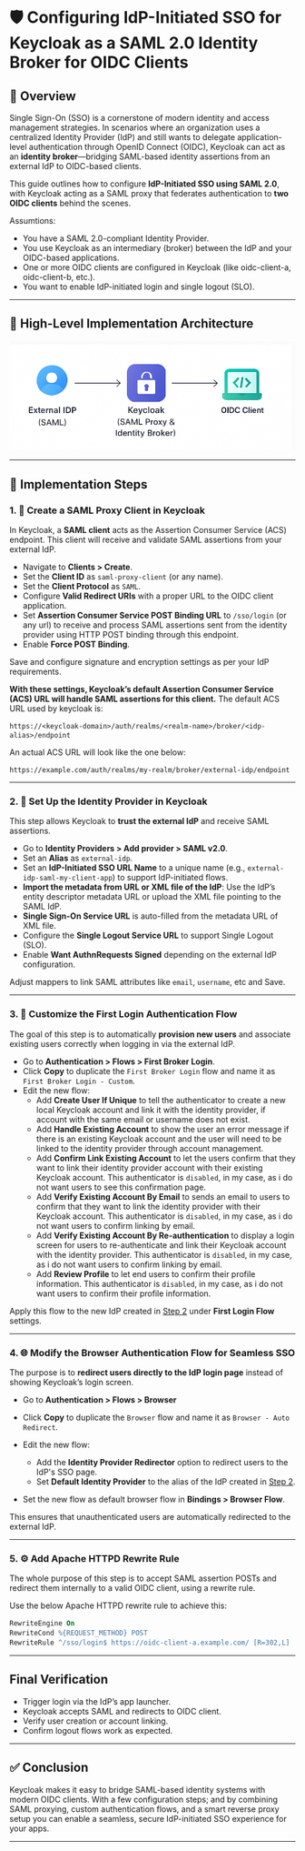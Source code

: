 
# 🛡️ Configuring IdP-Initiated SSO for Keycloak as a SAML 2.0 Identity Broker for OIDC Clients

## 📌 Overview
Single Sign-On (SSO) is a cornerstone of modern identity and access management strategies. In scenarios where an organization uses a centralized Identity Provider (IdP) and still wants to delegate application-level authentication through OpenID Connect (OIDC), Keycloak can act as an **identity broker**—bridging SAML-based identity assertions from an external IdP to OIDC-based clients.

This guide outlines how to configure **IdP-Initiated SSO using SAML 2.0**, with Keycloak acting as a SAML proxy that federates authentication to **two OIDC clients** behind the scenes.

Assumtions:

- You have a SAML 2.0-compliant Identity Provider.
- You use Keycloak as an intermediary (broker) between the IdP and your OIDC-based applications.
- One or more OIDC clients are configured in Keycloak (like oidc-client-a, oidc-client-b, etc.).
- You want to enable IdP-initiated login and single logout (SLO).

---

## 🧱 High-Level Implementation Architecture
![SSO Architecture Diagram](https://github.com/Tinsae-Tadesse/IdP-Initiated-SSO/blob/main/Architecture.png?raw=true)

---

## 🔧 Implementation Steps

### 1. 🧩 Create a SAML Proxy Client in Keycloak

In Keycloak, a **SAML client** acts as the Assertion Consumer Service (ACS) endpoint. This client will receive and validate SAML assertions from your external IdP.

- Navigate to **Clients > Create**.
- Set the **Client ID** as `saml-proxy-client` (or any name).
- Set the **Client Protocol** as `SAML`.
- Configure **Valid Redirect URIs** with a proper URL to the OIDC client application.
- Set **Assertion Consumer Service POST Binding URL** to `/sso/login` (or any url) to receive and process SAML assertions sent from the identity provider using HTTP POST binding through this endpoint.
- Enable **Force POST Binding**.

Save and configure signature and encryption settings as per your IdP requirements.

**With these settings, Keycloak’s default Assertion Consumer Service (ACS) URL will handle SAML assertions for this client.**
The default ACS URL used by keycloak is:
```
https://<keycloak-domain>/auth/realms/<realm-name>/broker/<idp-alias>/endpoint
```
An actual ACS URL will look like the one below:
```
https://example.com/auth/realms/my-realm/broker/external-idp/endpoint
```

---

### 2. 🔗 Set Up the Identity Provider in Keycloak

This step allows Keycloak to **trust the external IdP** and receive SAML assertions.

- Go to **Identity Providers > Add provider > SAML v2.0**.
- Set an **Alias** as `external-idp`.
- Set an **IdP-Initiated SSO URL Name** to a unique name (e.g., `external-idp-saml-my-client-app`) to support IdP-initiated flows.
- **Import the metadata from URL or XML file of the IdP**: Use the IdP’s entity descriptor metadata URL or upload the XML file pointing to the SAML IdP.
- **Single Sign-On Service URL** is auto-filled from the metadata URL of XML file.
- Configure the **Single Logout Service URL** to support Single Logout (SLO).
- Enable **Want AuthnRequests Signed** depending on the external IdP configuration.

Adjust mappers to link SAML attributes like `email`, `username`, etc and Save.

---

### 3. 🧠 Customize the First Login Authentication Flow

The goal of this step is to automatically **provision new users** and associate existing users correctly when logging in via the external IdP.

- Go to **Authentication > Flows > First Broker Login**.
- Click **Copy** to duplicate the `First Broker Login` flow and name it as `First Broker Login - Custom`.
- Edit the new flow:
  - Add **Create User If Unique** to tell the authenticator to create a new local Keycloak account and link it with the identity provider, if account with the same email or username does not exist.
  - Add **Handle Existing Account** to show the user an error message if there is an existing Keycloak account and the user will need to be linked to the identity provider through account management.
  - Add **Confirm Link Existing Account** to let the users confirm that they want to link their identity provider account with their existing Keycloak account. This authenticator is `disabled`, in my case, as i do not want users to see this confirmation page.
  - Add **Verify Existing Account By Email** to sends an email to users to confirm that they want to link the identity provider with their Keycloak account. This authenticator is `disabled`, in my case, as i do not want users to confirm linking by email.
  - Add **Verify Existing Account By Re-authentication** to display a login screen for users to re-authenticate and link their Keycloak account with the identity provider. This authenticator is `disabled`, in my case, as i do not want users to confirm linking by email.
  - Add **Review Profile** to let end users to confirm their profile information. This authenticator is `disabled`, in my case, as i do not want users to confirm their profile information.

Apply this flow to the new IdP created in [Step 2](#2-set-up-the-identity-provider-in-keycloak) under **First Login Flow** settings.

---

### 4. 🌐 Modify the Browser Authentication Flow for Seamless SSO

The purpose is to **redirect users directly to the IdP login page** instead of showing Keycloak’s login screen.

- Go to **Authentication > Flows > Browser**
- Click **Copy** to duplicate the `Browser` flow and name it as `Browser - Auto Redirect`.
- Edit the new flow:
  - Add the **Identity Provider Redirector** option to redirect users to the IdP's SSO page.
  - Set **Default Identity Provider** to the alias of the IdP created in [Step 2](#2-set-up-the-identity-provider-in-keycloak). 

- Set the new flow as default browser flow in **Bindings > Browser Flow**.

This ensures that unauthenticated users are automatically redirected to the external IdP.

---

### 5. ⚙️ Add Apache HTTPD Rewrite Rule

The whole purpose of this step is to accept SAML assertion POSTs and redirect them internally to a valid OIDC client, using a rewrite rule.

Use the below Apache HTTPD rewrite rule to achieve this:

```apache
RewriteEngine On
RewriteCond %{REQUEST_METHOD} POST
RewriteRule ^/sso/login$ https://oidc-client-a.example.com/ [R=302,L]
```

---

## Final Verification

- Trigger login via the IdP’s app launcher.
- Keycloak accepts SAML and redirects to OIDC client.
- Verify user creation or account linking.
- Confirm logout flows work as expected.

---

## ✅ Conclusion

Keycloak makes it easy to bridge SAML-based identity systems with modern OIDC clients. With a few configuration steps; and by combining SAML proxying, custom authentication flows, and a smart reverse proxy setup you can enable a seamless, secure IdP-initiated SSO experience for your apps.

---
